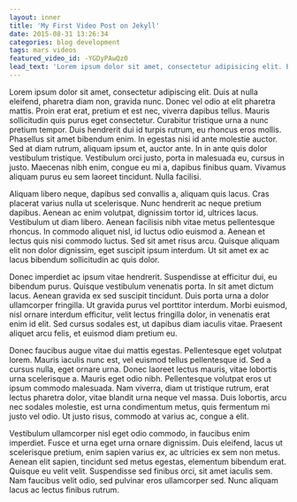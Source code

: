 ```yaml
---
layout: inner
title: 'My First Video Post on Jekyll'
date: 2015-08-31 13:26:34
categories: blog development
tags: mars videos
featured_video_id: -YGDyPAwQz0
lead_text: 'Lorem ipsum dolor sit amet, consectetur adipisicing elit. Expedita maiores quisquam id sunt, a architecto molestias velit, distinctio quidem non, nostrum provident quibusdam enim. Neque ipsam temporibus commodi facere minima.'
---
```



Lorem ipsum dolor sit amet, consectetur adipiscing elit. Duis at nulla eleifend, pharetra diam non, gravida nunc. Donec vel odio at elit pharetra mattis. Proin erat erat, pretium et est nec, viverra dapibus tellus. Mauris sollicitudin quis purus eget consectetur. Curabitur tristique urna a nunc pretium tempor. Duis hendrerit dui id turpis rutrum, eu rhoncus eros mollis. Phasellus sit amet bibendum enim. In egestas nisi id ante molestie auctor. Sed at diam rutrum, aliquam ipsum et, auctor ante. In in ante quis dolor vestibulum tristique. Vestibulum orci justo, porta in malesuada eu, cursus in justo. Maecenas nibh enim, congue eu mi a, dapibus finibus quam. Vivamus aliquam purus eu sem laoreet tincidunt. Nulla facilisi.

Aliquam libero neque, dapibus sed convallis a, aliquam quis lacus. Cras placerat varius nulla ut scelerisque. Nunc hendrerit ac neque pretium dapibus. Aenean ac enim volutpat, dignissim tortor id, ultrices lacus. Vestibulum ut diam libero. Aenean facilisis nibh vitae metus pellentesque rhoncus. In commodo aliquet nisl, id luctus odio euismod a. Aenean et lectus quis nisi commodo luctus. Sed sit amet risus arcu. Quisque aliquam elit non dolor dignissim, eget suscipit ipsum interdum. Ut sit amet ex ac lacus bibendum sollicitudin ac quis dolor.

Donec imperdiet ac ipsum vitae hendrerit. Suspendisse at efficitur dui, eu bibendum purus. Quisque vestibulum venenatis porta. In sit amet dictum lacus. Aenean gravida ex sed suscipit tincidunt. Duis porta urna a dolor ullamcorper fringilla. Ut gravida purus vel porttitor interdum. Morbi euismod, nisl ornare interdum efficitur, velit lectus fringilla dolor, in venenatis erat enim id elit. Sed cursus sodales est, ut dapibus diam iaculis vitae. Praesent aliquet arcu felis, et euismod diam pretium eu.

Donec faucibus augue vitae dui mattis egestas. Pellentesque eget volutpat lorem. Mauris iaculis nunc est, vel euismod tellus pellentesque id. Sed a cursus nulla, eget ornare urna. Donec laoreet lectus mauris, vitae lobortis urna scelerisque a. Mauris eget odio nibh. Pellentesque volutpat eros ut ipsum commodo malesuada. Nam viverra, diam ut tristique rutrum, erat lectus pharetra dolor, vitae blandit urna neque vel massa. Duis lobortis, arcu nec sodales molestie, est urna condimentum metus, quis fermentum mi justo vel odio. Ut justo risus, commodo at varius ac, congue a elit.

Vestibulum ullamcorper nisl eget odio commodo, in faucibus enim imperdiet. Fusce et urna eget urna ornare dignissim. Duis eleifend, lacus ut scelerisque pretium, enim sapien varius ex, ac ultricies ex sem non metus. Aenean elit sapien, tincidunt sed metus egestas, elementum bibendum erat. Quisque eu velit velit. Suspendisse sed finibus orci, sit amet iaculis sem. Nam faucibus velit odio, sed pulvinar eros ullamcorper sed. Nunc aliquam lacus ac lectus finibus rutrum.